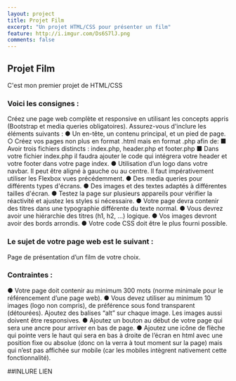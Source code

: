```yaml
---
layout: project
title: Projet Film
excerpt: "Un projet HTML/CSS pour présenter un film"
feature: http://i.imgur.com/Ds6S7lJ.png
comments: false
---
```


## Projet Film

C'est mon premier projet de HTML/CSS

### Voici les consignes :

Créez une page web complète et responsive en utilisant les concepts appris (Bootstrap et media queries obligatoires). Assurez-vous d'inclure les éléments suivants :
● Un en-tête, un contenu principal, et un pied de page.
○ Créez vos pages non plus en format .html mais en format .php afin de:
■ Avoir trois fichiers distincts : index.php, header.php et footer.php
■ Dans votre fichier index.php il faudra ajouter le code qui intégrera votre header et votre footer dans votre page index.
● Utilisation d’un logo dans votre navbar. Il peut être aligné à gauche ou au centre. Il faut impérativement utiliser les Flexbox vues précédemment.
● Des media queries pour différents types d'écrans.
● Des images et des textes adaptés à différentes tailles d'écran.
● Testez la page sur plusieurs appareils pour vérifier la réactivité et ajustez les styles si nécessaire.
● Votre page devra contenir des titres dans une typographie différente du texte normal.
● Vous devrez avoir une hiérarchie des titres (h1, h2, …) logique.
● Vos images devront avoir des bords arrondis.
● Votre code CSS doit être le plus fourni possible.

### Le sujet de votre page web est le suivant :

Page de présentation d’un film de votre choix.

### Contraintes :

● Votre page doit contenir au minimum 300 mots (norme minimale pour le référencement d’une page web).
● Vous devez utiliser au minimum 10 images (logo non compris), de préférence sous fond transparent (détourées). Ajoutez des balises “alt” sur chaque image. Les images aussi doivent être responsives.
● Ajoutez un bouton au début de votre page qui sera une ancre pour arriver en bas de page.
● Ajoutez une icône de flèche qui pointe vers le haut qui sera en bas à droite de l’écran en html avec une position fixe ou absolue (donc on la verra à tout moment sur la page) mais qui n’est pas affichée sur mobile (car les mobiles intègrent nativement cette fonctionnalité).

##INLURE LIEN
